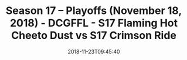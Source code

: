 ---
title: Season 17 – Playoffs (November 18, 2018) - DCGFFL - S17 Flaming Hot Cheeto
  Dust vs S17 Crimson Ride
teams-score:
- team: _teams/s17-orange.md
  score:
- team: _teams/s17-crimson.md
  score: 20
mvp: G. Carter (Orange), D. Honeycutt (Crimson)
game-ball: K. Miller (Orange), B. McFarland (Crimson)
sportsperson: J. McCathren (Orange), M. Washington (Crimson)
season: 17
week:
date: '2018-11-23T09:45:40'
pageid: season-17-playoffs-november-18-2018-6698-vs-6691
---